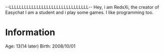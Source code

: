 --LLLLLLLLLLLLLLLLLLLLLLLLLLLLLLLL--
Hey, i am RedsXi, the creator of Easychat
I am a student and i play some games. I like programming too.



# Information
Age: 13(14 later)
Birth: 2008/10/01
